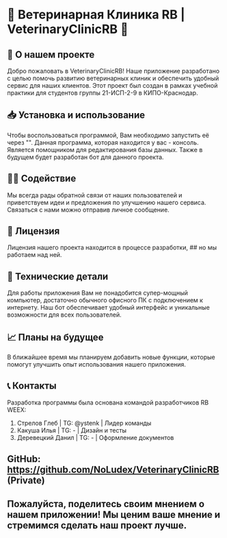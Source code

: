 # 🐾 Ветеринарная Клиника RB | VeterinaryClinicRB 🐾
## 👋 О нашем проекте
Добро пожаловать в VeterinaryClinicRB! Наше приложение разработано с целью помочь развитию ветеринарных клиник и обеспечить удобный сервис для наших клиентов. Этот проект был создан в рамках учебной практики для студентов группы 21-ИСП-2-9 в КИПО-Краснодар.

## 📥 Установка и использование
Чтобы воспользоваться программой, Вам необходимо запустить её через "". Данная программа, которая находится у вас - консоль. Является помощником для редактирования базы данных. Также в будущем будет разработан бот для данного проекта.

## 💁‍♀️ Содействие
Мы всегда рады обратной связи от наших пользователей и приветствуем идеи и предложения по улучшению нашего сервиса. Связаться с нами можно отправив личное сообщение.

## 📝 Лицензия
Лицензия нашего проекта находится в процессе разработки, ## но мы работаем над ней.

## 🔧 Технические детали
Для работы приложения Вам не понадобится супер-мощный компьютер, достаточно обычного офисного ПК с подключением к интернету. Наш бот обеспечивает удобный интерфейс и уникальные возможности для всех пользователей.

## 📈 Планы на будущее
В ближайшее время мы планируем добавить новые функции, которые помогут улучшить опыт использования нашего приложения.

## 📞 Контакты
Разработка программы была основана командой разработчиков RB WEEX:
1. Стрелов Глеб | TG: @ystenk | Лидер команды
2. Какуша Илья | TG: - | Дизайн и тесты
3. Деревецкий Данил | TG: - | Оформление документов

## GitHub: https://github.com/NoLudex/VeterinaryClinicRB (Private)

## Пожалуйста, поделитесь своим мнением о нашем приложении! Мы ценим ваше мнение и стремимся сделать наш проект лучше.
